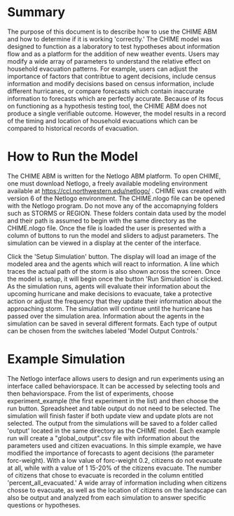 # Summary

The purpose of this document is to describe how to use the CHIME ABM and how to determine if it is working 'correctly.' The CHIME model was designed to function as a laboratory to test hypotheses about information flow and as a platform for the addition of new weather events. Users may modify a wide array of parameters to understand the relative effect on household evacuation patterns. For example, users can adjust the importance of factors that contribtue to agent decisions, include census information and modify decisions based on census information, include different hurricanes, or compare forecasts which contain inaccurate information to forecasts which are perfectly accurate. Because of its focus on functioning as a hypothesis testing tool, the CHIME ABM does not produce a single verifiable outcome. However, the model results in a record of the timing and location of household evacuations which can be compared to historical records of evacuation. 

# How to Run the Model

The CHIME ABM is written for the Netlogo ABM platform. To open CHIME, one must download Netlogo, a freely available modeling environment available at https://ccl.northwestern.edu/netlogo/ . CHIME was created with version 6 of the Netlogo environment. The CHIME.nlogo file can be opened with the Netlogo program. Do not move any of the accomapnying folders such as STORMS or REGION. These folders contain data used by the model and their path is assumed to begin with the same directory as the CHIME.nlogo file. Once the file is loaded the user is presented with a column of buttons to run the model and sliders to adjust parameters. The simulation can be viewed in a display at the center of the interface.

Click the 'Setup Simulation' button. The display will load an image of the modeled area and the agents which will react to information. A line which traces the actual path of the storm is also shown across the screen. Once the model is setup, it will begin once the button 'Run Simulation' is clicked. As the simulation runs, agents will evaluate their information about the upcoming hurricane and make decisions to evacuate, take a protective action or adjust the frequency that they update their information about the approaching storm. The simulation will continue until the hurricane has passed over the simulation area. Information about the agents in the simulation can be saved in several different formats. Each type of output can be chosen from the switches labeled 'Model Output Controls.' 


# Example Simulation  

The Netlogo interface allows users to design and run experiments using an interface called behaviorspace. It can be accessed by selecting tools and then behaviorspace. From the list of experiments, choose experiment_example (the first experiment in the list) and then choose the run button. Spreadsheet and table output do not need to be selected. The simulation will finish faster if both update view and update plots are not selected. The output from the simulations will be saved to a folder called 'output' located in the same directory as the CHIME model. Each example run will create a "global_output".csv file with information about the parameters used and citizen evacuations. In this simple example, we have modified the importance of forecasts to agent decisions (the parameter forc-weight). With a low value of forc-weight 0.2, citizens do not evacuate at all, while with a value of 1 15-20% of the citizens evacuate. The number of citizens that chose to evacuate is recorded in the column entitled 'percent_all_evacuated.' A wide array of information including when citizens chosse to evacuate, as well as the location of citizens on the landscape can also be output and analyzed from each simulation to answer specific questions or hypotheses. 





